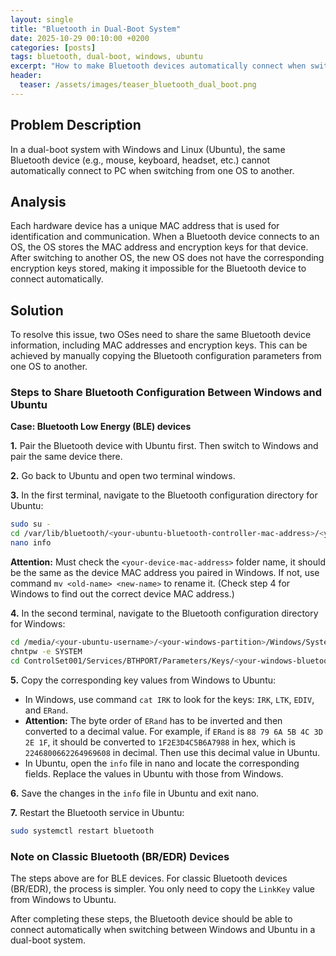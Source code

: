 ```yaml
---
layout: single
title: "Bluetooth in Dual-Boot System"
date: 2025-10-29 00:10:00 +0200
categories: [posts]
tags: bluetooth, dual-boot, windows, ubuntu
excerpt: "How to make Bluetooth devices automatically connect when switching between Windows and Ubuntu in a dual-boot system."
header:
  teaser: /assets/images/teaser_bluetooth_dual_boot.png
---
```


## Problem Description

In a dual-boot system with Windows and Linux (Ubuntu), the same Bluetooth device (e.g., mouse, keyboard, headset, etc.) cannot automatically connect to PC when switching from one OS to another.

## Analysis

Each hardware device has a unique MAC address that is used for identification and communication. When a Bluetooth device connects to an OS, the OS stores the MAC address and encryption keys for that device. After switching to another OS, the new OS does not have the corresponding encryption keys stored, making it impossible for the Bluetooth device to connect automatically.

## Solution

To resolve this issue, two OSes need to share the same Bluetooth device information, including MAC addresses and encryption keys. This can be achieved by manually copying the Bluetooth configuration parameters from one OS to another.

### Steps to Share Bluetooth Configuration Between Windows and Ubuntu

**Case: Bluetooth Low Energy (BLE) devices**

**1.** Pair the Bluetooth device with Ubuntu first. Then switch to Windows and pair the same device there.

**2.** Go back to Ubuntu and open two terminal windows.

**3.** In the first terminal, navigate to the Bluetooth configuration directory for Ubuntu:

```bash
sudo su -
cd /var/lib/bluetooth/<your-ubuntu-bluetooth-controller-mac-address>/<your-device-mac-address>/
nano info
```

**Attention:** Must check the `<your-device-mac-address>` folder name, it should be the same as the device MAC address you paired in Windows. If not, use command `mv <old-name> <new-name>` to rename it. (Check step 4 for Windows to find out the correct device MAC address.)

**4.** In the second terminal, navigate to the Bluetooth configuration directory for Windows:

```bash
cd /media/<your-ubuntu-username>/<your-windows-partition>/Windows/System32/config
chntpw -e SYSTEM
cd ControlSet001/Services/BTHPORT/Parameters/Keys/<your-windows-bluetooth-controller-mac-address>/<your-device-mac-address>/
```

**5.** Copy the corresponding key values from Windows to Ubuntu:
   - In Windows, use command `cat IRK` to look for the keys: `IRK`, `LTK`, `EDIV`, and `ERand`. 
   - **Attention:** The byte order of `ERand` has to be inverted and then converted to a decimal value. For example, if `ERand` is `88 79 6A 5B 4C 3D 2E 1F`, it should be converted to `1F2E3D4C5B6A7988` in hex, which is `2246800662264969608` in decimal. Then use this decimal value in Ubuntu.
   - In Ubuntu, open the `info` file in nano and locate the corresponding fields. Replace the values in Ubuntu with those from Windows.

**6.** Save the changes in the `info` file in Ubuntu and exit nano.

**7.** Restart the Bluetooth service in Ubuntu:

```bash
sudo systemctl restart bluetooth
```

### Note on Classic Bluetooth (BR/EDR) Devices

The steps above are for BLE devices. For classic Bluetooth devices (BR/EDR), the process is simpler. You only need to copy the `LinkKey` value from Windows to Ubuntu.

After completing these steps, the Bluetooth device should be able to connect automatically when switching between Windows and Ubuntu in a dual-boot system.